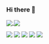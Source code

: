 ### Hi there 👋

<!--
**huangqian1985/huangqian1985** is a ✨ _special_ ✨ repository because its `README.md` (this file) appears on your GitHub profile.

Here are some ideas to get you started:

- 🔭 I’m currently working on ...
- 🌱 I’m currently learning ...
- 👯 I’m looking to collaborate on ...
- 🤔 I’m looking for help with ...
- 💬 Ask me about ...
- 📫 How to reach me: ...
- 😄 Pronouns: ...
- ⚡ Fun fact: ...
-->

<a href="https://github.com/anuraghazra/github-readme-stats">
  <img align="center" src="https://github-readme-stats.vercel.app/api?username=huangqian1985&count_private=true&show_icons=true&theme=blueberry&repo=github-readme-stats" />
</a>
<a href="https://github.com/gogf/gf">
  <img align="center" src="https://github-readme-stats.vercel.app/api/pin/?username=huangqian1985&repo=gf" />
</a>

![](https://github-profile-summary-cards.vercel.app/api/cards/profile-details?username=huangqian1985&theme=github)
![](https://github-profile-summary-cards.vercel.app/api/cards/repos-per-language?username=huangqian1985&theme=github)
![](https://github-profile-summary-cards.vercel.app/api/cards/most-commit-language?username=huangqian1985&theme=github)
![](https://github-profile-summary-cards.vercel.app/api/cards/stats?username=huangqian1985&theme=github)
![](https://github-profile-summary-cards.vercel.app/api/cards/productive-time?username=huangqian1985&theme=github)
